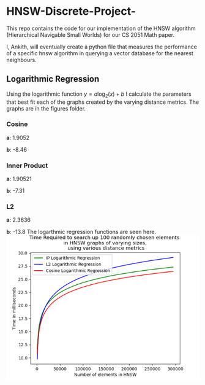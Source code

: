 # HNSW-Discrete-Project-
This repo contains the code for our implementation of the HNSW algorithm (Hierarchical Navigable Small Worlds) for our CS 2051 Math paper.

I, Ankith, will eventually create a python file that measures the performance of a specific hnsw algorithm in querying a vector database for the nearest neighbours.

## Logarithmic Regression

Using the logarithmic function $y = a \log_{2}(x) + b$ I calculate the parameters that best fit each of the graphs created by the varying distance metrics. The graphs are in the figures folder.

### Cosine
**a**: 1.9052

**b**: -8.46 
### Inner Product
**a**: 1.90521

**b**: -7.31
### L2
**a**: 2.3636

**b**: -13.8
The logarthmic regression functions are seen here.
![Image](figures/HNSW_logarithmic_regressions_v0.png)